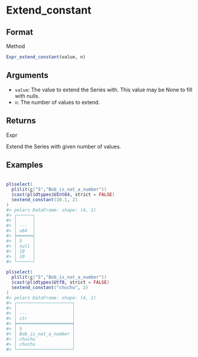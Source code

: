 # Extend_constant

## Format

Method

```r
Expr_extend_constant(value, n)
```

## Arguments

- `value`: The value to extend the Series with. This value may be None to fill with nulls.
- `n`: The number of values to extend.

## Returns

Expr

Extend the Series with given number of values.

## Examples

<pre class='r-example'> <code> <span class='r-in'><span></span></span>
<span class='r-in'><span><span class='va'>pl</span><span class='op'>$</span><span class='fu'>select</span><span class='op'>(</span></span></span>
<span class='r-in'><span>  <span class='va'>pl</span><span class='op'>$</span><span class='fu'>lit</span><span class='op'>(</span><span class='fu'><a href='https://rdrr.io/r/base/c.html'>c</a></span><span class='op'>(</span><span class='st'>"5"</span>,<span class='st'>"Bob_is_not_a_number"</span><span class='op'>)</span><span class='op'>)</span></span></span>
<span class='r-in'><span>  <span class='op'>$</span><span class='fu'>cast</span><span class='op'>(</span><span class='va'>pl</span><span class='op'>$</span><span class='va'>dtypes</span><span class='op'>$</span><span class='va'>UInt64</span>, strict <span class='op'>=</span> <span class='cn'>FALSE</span><span class='op'>)</span></span></span>
<span class='r-in'><span>  <span class='op'>$</span><span class='fu'>extend_constant</span><span class='op'>(</span><span class='fl'>10.1</span>, <span class='fl'>2</span><span class='op'>)</span></span></span>
<span class='r-in'><span><span class='op'>)</span></span></span>
<span class='r-out co'><span class='r-pr'>#&gt;</span> polars DataFrame: shape: (4, 1)</span>
<span class='r-out co'><span class='r-pr'>#&gt;</span> ┌──────┐</span>
<span class='r-out co'><span class='r-pr'>#&gt;</span> │      │</span>
<span class='r-out co'><span class='r-pr'>#&gt;</span> │ ---  │</span>
<span class='r-out co'><span class='r-pr'>#&gt;</span> │ u64  │</span>
<span class='r-out co'><span class='r-pr'>#&gt;</span> ╞══════╡</span>
<span class='r-out co'><span class='r-pr'>#&gt;</span> │ 5    │</span>
<span class='r-out co'><span class='r-pr'>#&gt;</span> │ null │</span>
<span class='r-out co'><span class='r-pr'>#&gt;</span> │ 10   │</span>
<span class='r-out co'><span class='r-pr'>#&gt;</span> │ 10   │</span>
<span class='r-out co'><span class='r-pr'>#&gt;</span> └──────┘</span>
<span class='r-in'><span></span></span>
<span class='r-in'><span><span class='va'>pl</span><span class='op'>$</span><span class='fu'>select</span><span class='op'>(</span></span></span>
<span class='r-in'><span>  <span class='va'>pl</span><span class='op'>$</span><span class='fu'>lit</span><span class='op'>(</span><span class='fu'><a href='https://rdrr.io/r/base/c.html'>c</a></span><span class='op'>(</span><span class='st'>"5"</span>,<span class='st'>"Bob_is_not_a_number"</span><span class='op'>)</span><span class='op'>)</span></span></span>
<span class='r-in'><span>  <span class='op'>$</span><span class='fu'>cast</span><span class='op'>(</span><span class='va'>pl</span><span class='op'>$</span><span class='va'>dtypes</span><span class='op'>$</span><span class='va'>Utf8</span>, strict <span class='op'>=</span> <span class='cn'>FALSE</span><span class='op'>)</span></span></span>
<span class='r-in'><span>  <span class='op'>$</span><span class='fu'>extend_constant</span><span class='op'>(</span><span class='st'>"chuchu"</span>, <span class='fl'>2</span><span class='op'>)</span></span></span>
<span class='r-in'><span><span class='op'>)</span></span></span>
<span class='r-out co'><span class='r-pr'>#&gt;</span> polars DataFrame: shape: (4, 1)</span>
<span class='r-out co'><span class='r-pr'>#&gt;</span> ┌─────────────────────┐</span>
<span class='r-out co'><span class='r-pr'>#&gt;</span> │                     │</span>
<span class='r-out co'><span class='r-pr'>#&gt;</span> │ ---                 │</span>
<span class='r-out co'><span class='r-pr'>#&gt;</span> │ str                 │</span>
<span class='r-out co'><span class='r-pr'>#&gt;</span> ╞═════════════════════╡</span>
<span class='r-out co'><span class='r-pr'>#&gt;</span> │ 5                   │</span>
<span class='r-out co'><span class='r-pr'>#&gt;</span> │ Bob_is_not_a_number │</span>
<span class='r-out co'><span class='r-pr'>#&gt;</span> │ chuchu              │</span>
<span class='r-out co'><span class='r-pr'>#&gt;</span> │ chuchu              │</span>
<span class='r-out co'><span class='r-pr'>#&gt;</span> └─────────────────────┘</span>
 </code></pre>